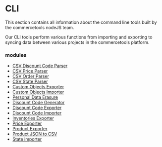 # CLI

This section contains all information about the command line tools built by the commercetools nodeJS team.

Our CLI tools perform various functions from importing and exporting to syncing data between various projects in the commercetools platform.

### modules

* [CSV Discount Code Parser](/cli/csv-parser-discount-code.md)
* [CSV Price Parser](/cli/csv-parser-price.md)
* [CSV Order Parser](/cli/csv-parser-orders.md)
* [CSV State Parser](/cli/csv-parser-state.md)
* [Custom Objects Exporter](/cli/custom-objects-exporter.md)
* [Custom Objects Importer](/cli/custom-objects-importer.md)
* [Personal Data Erasure](/cli/personal-data-erasure.md)
* [Discount Code Generator](/cli/discount-code-generator.md)
* [Discount Code Exporter](/cli/discount-code-exporter.md)
* [Discount Code Importer](/cli/discount-code-importer.md)
* [Inventories Exporter](/cli/inventories-exporter.md)
* [Price Exporter](/cli/price-exporter.md)
* [Product Exporter](/cli/product-exporter.md)
* [Product JSON to CSV](/cli/product-json-to-csv.md)
* [State importer](/cli/state-importer.md)
